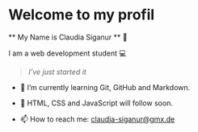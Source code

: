 # Welcome to my profil

** My Name is Claudia Siganur ** 👋

I am a web development student 💻

> *I've just started it*

- 🌱 I’m currently learning Git, GitHub and Markdown.
- 🌱 HTML, CSS and JavaScript will follow soon.

- 📫 How to reach me: claudia-siganur@gmx.de


